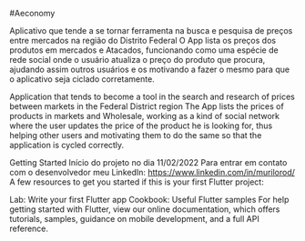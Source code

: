 

#Aeconomy

Aplicativo que tende a se tornar ferramenta na busca e pesquisa de preços entre mercados na região do Distrito Federal O App lista os preços dos produtos em mercados e Atacados, funcionando como uma espécie de rede social onde o usuário atualiza o preço do produto que procura, ajudando assim outros usuários e os motivando a fazer o mesmo para que o aplicativo seja ciclado corretamente.

Application that tends to become a tool in the search and research of prices between markets in the Federal District region The App lists the prices of products in markets and Wholesale, working as a kind of social network where the user updates the price of the product he is looking for, thus helping other users and motivating them to do the same so that the application is cycled correctly.

Getting Started Início do projeto no dia 11/02/2022 Para entrar em contato com o desenvolvedor meu LinkedIn: https://www.linkedin.com/in/murilorod/ A few resources to get you started if this is your first Flutter project:

Lab: Write your first Flutter app Cookbook: Useful Flutter samples For help getting started with Flutter, view our online documentation, which offers tutorials, samples, guidance on mobile development, and a full API reference.
